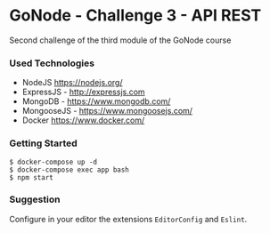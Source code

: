# GoNode - Challenge 3 - API REST

Second challenge of the third module of the GoNode course

### Used Technologies
- NodeJS <https://nodejs.org/>
- ExpressJS - <http://expressjs.com>
- MongoDB - <https://www.mongodb.com/>
- MongooseJS - <https://www.mongoosejs.com/>
- Docker <https://www.docker.com/>

### Getting Started

```
$ docker-compose up -d
$ docker-compose exec app bash
$ npm start
```

### Suggestion
Configure in your editor the extensions `EditorConfig` and `Eslint`.
